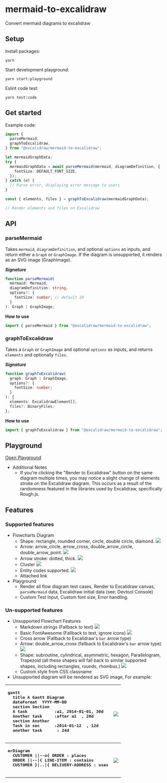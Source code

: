 # mermaid-to-excalidraw

Convert mermaid diagrams to excalidraw

## Setup

Install packages:

```
yarn
```

Start development playground:

```
yarn start:playground
```

Eslint code test:

```
yarn test:code
```

## Get started

Example code:

```ts
import {
  parseMermaid,
  graphToExcalidraw,
} from "@excalidraw/mermaid-to-excalidraw";

let mermaidGraphData;
try {
  mermaidGraphData = await parseMermaid(mermaid, diagramDefinition, {
    fontSize: DEFAULT_FONT_SIZE,
  });
} catch (e) {
  // Parse error, displaying error message to users
}

const { elements, files } = graphToExcalidraw(mermaidGraphData);

// Render elements and files on Excalidraw
```

## API

### parseMermaid

Takes `mermaid`, `diagramDefinition`, and optional `options` as inputs, and return either a `Graph` or `GraphImage`. If the diagram is unsupported, it renders as an SVG image (GraphImage).

**_Signature_**

```ts
function parseMermaid(
  mermaid: Mermaid,
  diagramDefinition: string,
  options?: {
    fontSize: number; // default 20
  }
): Graph | GraphImage;
```

**How to use**

```ts
import { parseMermaid } from "@excalidraw/mermaid-to-excalidraw";
```

### graphToExcalidraw

Takes a `Graph` or `GraphImage` and optional `options` as inputs, and returns `elements` and optionally `files`.

**_Signature_**

```ts
function graphToExcalidraw(
  graph: Graph | GraphImage,
  options?: {
    fontSize: number;
  }
): {
  elements: ExcalidrawElement[];
  files?: BinaryFiles;
};
```

**How to use**

```ts
import { graphToExcalidraw } from "@excalidraw/mermaid-to-excalidraw";
```

## Playground

[Open Playground](https://mermaid-to-excalidraw.vercel.app)

- Additional Notes
  - If you're clicking the "Render to Excalidraw" button on the same diagram multiple times, you may notice a slight change of elements stroke on the Excalidraw diagram. This occurs as a result of the randomness featured in the libraries used by Excalidraw, specifically Rough.js.

## Features

### Supported features

- Flowcharts Diagram
  - Shape: rectangle, rounded corner, circle, double circle, diamond.
    ![](./images/example-shape.png)
  - Arrow: arrow_circle, arrow_cross, double_arrow_circle, double_arrow_point.
    ![](./images/example-arrow-type.png)
  - Arrow stroke: dotted, thick.
    ![](./images/example-arrow-style.png)
  - Cluster
    ![](./images/example-cluster.png)
  - Entity codes supported.
    ![](./images/example-entity-code.png)
  - Attached link
- Playground
  - Render all flow diagram test cases, Render to Excalidraw canvas, `parseMermaid` data, Excalidraw initial data (see: Devtool Console)
  - Custom Test Input, Custom font size, Error handling.

### Un-supported features

- Unsupported Flowchart Features
  - Markdown strings (Fallback to text)
    ![](./images/unsupported/markdown.png)
  - Basic FontAwesome (Fallback to text, ignore icons)
    ![](./images/unsupported/fontawesome.png)
  - Cross arrow (Fallback to Excalidraw's `bar` arrow type)
  - Arrow: double_arrow_cross (fallback to Excalidraw's `bar` arrow type)
    ![](./images/unsupported/cross-arrow.png)
  - Shape: subroutine, cylindrical, asymmetric, hexagon, Parallelogram, Trapezoid (all these shapes will fall back to similar supported shapes, including rectangles, rounds, rhombus.)
    ![](./images/unsupported/shapes.png)
  - Custom style from CSS classname
- Unsupported diagram will be rendered as SVG image, For example:
<table>
  <tr>
    <th style="text-align: left">
      <pre>
gantt
  title A Gantt Diagram
  dateFormat  YYYY-MM-DD
  section Section
  A task           :a1, 2014-01-01, 30d
  Another task     :after a1  , 20d
  section Another
  Task in sec      :2014-01-12  , 12d
  another task      : 24d
      </pre>
    </th>
    <th>
       <img src="./images/unsupported/gantt.png"/>
    </th>
  </tr>
  <tr>
    <th style="text-align: left">
      <pre>
erDiagram
  CUSTOMER ||--o{ ORDER : places
  ORDER ||--|{ LINE-ITEM : contains
  CUSTOMER }|..|{ DELIVERY-ADDRESS : uses
      </pre>
    </th>
    <th>
       <img src="./images/unsupported/erdiagram.png"/>
    </th>
  </tr>
</table>
